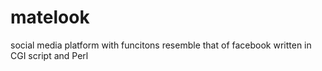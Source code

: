 # matelook
social media platform with funcitons resemble that of facebook written in CGI script and Perl
